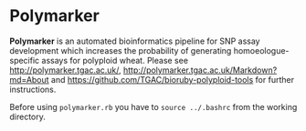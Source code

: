 # Polymarker

**Polymarker** is an automated bioinformatics pipeline for SNP assay development which increases the probability of generating homoeologue-specific assays for polyploid wheat.
Please see http://polymarker.tgac.ac.uk/, http://polymarker.tgac.ac.uk/Markdown?md=About and https://github.com/TGAC/bioruby-polyploid-tools for further instructions.

Before using ```polymarker.rb``` you have to ```source ../.bashrc``` from the working directory.

